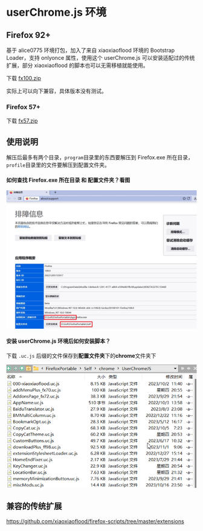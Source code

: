# userChrome.js 环境



## Firefox 92+

基于 alice0775 环境打包，加入了来自 xiaoxiaoflood 环境的 Bootstrap Loader，支持 onlyonce 属性，使用这个 userChrome.js 可以安装适配过的传统扩展，部分 xiaoxiaoflood 的脚本也可以无需移植就能使用。

下载 [fx100.zip](fx100.zip)

实际上可以向下兼容，具体版本没有测试。

### Firefox 57+

下载 [fx57.zip](fx57.zip)

## 使用说明

解压后最多有两个目录，`program`目录里的东西要解压到 Firefox.exe 所在目录，`profile`目录里的文件要解压到配置文件夹。

#### 如何查找 Firefox.exe 所在目录 和 配置文件夹？看图

![排障信息](support.jpg)

#### 安装 userChrome.js 环境后如何安装脚本？

下载 `.uc.js` 后缀的文件保存到**配置文件夹**下的**chrome**文件夹下

![安装脚本](install-scripts.png)

## 兼容的传统扩展

https://github.com/xiaoxiaoflood/firefox-scripts/tree/master/extensions


